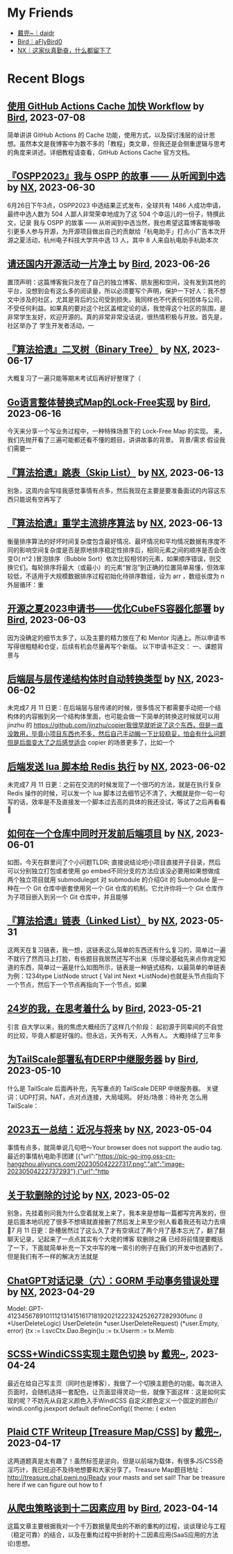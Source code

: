 # My Friends
- [戴兜~｜daidr](https://daidr.me)
- [Bird｜aFlyBird0](https://blog.aflybird.cn/)
- [NX｜这家伙真勤奋，什么都留下了](https://nickxu.me/)

# Recent Blogs
## [使用 GitHub Actions Cache 加快 Workflow](https://blog.aflybird.cn/2023/07/use-github-actions-cache-to-speed-up-workflow/)  by [Bird](https://blog.aflybird.cn/), 2023-07-08

简单讲讲 GitHub Actions 的 Cache 功能，使用方式，以及探讨浅层的设计思想。虽然本文是我博客中为数不多的「教程」类文章，但我还是会侧重逻辑与思考的角度来讲述。详细教程请查看，GitHub Actions Cache 官方文档。
## [『OSPP2023』我与 OSPP 的故事 —— 从听闻到中选](https://nickxu.me/2023/06/my-story-with-OSPP-from-hearing-to-being-selected.html)  by [NX](https://nickxu.me/), 2023-06-30

6月26日下午3点，OSPP2023 中选结果正式发布，全球共有 1486 人成功申请，最终中选人数为 504 人鄙人非常荣幸地成为了这 504 个幸运儿的一份子，特撰此文，记录 我与 OSPP 的故事 —— 从听闻到中选当然，我也希望这篇博客能够吸引更多人参与开源，为开源项目做出自己的贡献给「杭电助手」打点小广告本次开源之夏活动，杭州电子科技大学共中选 13 人，其中 8 人来自杭电助手杭助本次
## [请还国内开源活动一片净土](https://blog.aflybird.cn/2023/06/please-stop-fucking-open-source-activities-in-china/)  by [Bird](https://blog.aflybird.cn/), 2023-06-26

置顶声明：这篇博客我只发在了自己的独立博客、朋友圈和空间，没有发到其他的平台，没想到会有这么多的阅读量，所以必须要写个声明，保护一下好人：我不想文中涉及的社区，尤其是背后的公司受到损失。我同样也不代表任何团体与公司，不受任何利益。如果真的要对这个社区盖棺定论的话，我觉得这个社区的氛围，是非常学生友好，欢迎开源的。真的非常非常没话说，很热情积极与开放。首先是，社区举办了 学生开发者活动，一
## [『算法拾遗』二叉树（Binary Tree）](https://nickxu.me/posts/281.html)  by [NX](https://nickxu.me/), 2023-06-17

大概复习了一遍只能等期末考试后再好好整理了（
## [Go语言整体替换式Map的Lock-Free实现](https://blog.aflybird.cn/2023/06/go-lock-free-map-with-replace/)  by [Bird](https://blog.aflybird.cn/), 2023-06-16

今天来分享一个写业务过程中，一种特殊场景下的 Lock-Free Map 的实现。 来，我们先抛开看了三遍可能都还看不懂的题目，讲讲故事的背景。 背景/需求 假设我们需要一
## [『算法拾遗』跳表（Skip List）](https://nickxu.me/posts/280.html)  by [NX](https://nickxu.me/), 2023-06-13

别急，这周内会写哇我感觉事情有点多，然后我现在主要是要准备面试的内容这东西只能说有空再写了
## [『算法拾遗』重学主流排序算法](https://nickxu.me/posts/sorting-algorithm.html)  by [NX](https://nickxu.me/), 2023-06-13

衡量排序算法的好坏时间复杂度包含最好情况、最坏情况和平均情况数据有序度不同的影响空间复杂度是否是原地排序稳定性排序后，相同元素之间的顺序是否会改变O( n^2 )冒泡排序（Bubble Sort）依次比较相邻的元素，如果顺序错误，则交换它们。每轮排序将最大（或最小）的元素“冒泡”到正确的位置简单易懂，但效率较低，不适用于大规模数据排序过程初始化待排序数组，设为 arr ，数组长度为 n外层循环：重
## [开源之夏2023申请书——优化CubeFS容器化部署](https://blog.aflybird.cn/2023/06/ospp-2023-proposal-cubefs/)  by [Bird](https://blog.aflybird.cn/), 2023-06-03

因为没确定的细节太多了，以及主要的精力放在了和 Mentor 沟通上。所以申请书写得很粗糙和仓促，后续有机会尽量再写个新版。 以下申请书正文： 一、课题背景与
## [后端层与层传递结构体时自动转换类型](https://nickxu.me/posts/278.html)  by [NX](https://nickxu.me/), 2023-06-02

未完成7 月 11 日更：在后端层与层传递的时候，很多情况下都需要手动把一个结构体的内容搬到另一个结构体里面，也可能会做一下简单的转换这时候就可以用 jinzhu 的 https://github.com/jinzhu/copier我很早就听说了这个东西，但是一直没敢用，毕竟小项目东西也不多，然后自己手动搬一下比较稳妥，怕会有什么问题但是后面变大了之后感觉适合 copier 的场景更多了，比如一个
## [后端发送 lua 脚本给 Redis 执行](https://nickxu.me/posts/277.html)  by [NX](https://nickxu.me/), 2023-06-02

未完成7 月 11 日更：之前在交流的时候发现了一个很巧的方法，就是在执行复杂 Redis 操作的时候，可以发一个 lua 脚本过去细节记不清了，大概就是你一句一句写的话，效率是不及直接发一个脚本过去高的具体的我还没试，等试了之后再看看👀
## [如何在一个仓库中同时开发前后端项目](https://nickxu.me/posts/276.html)  by [NX](https://nickxu.me/), 2023-06-01

如图，今天在群里问了个小问题TLDR; 直接说结论吧小项目直接开子目录，然后可以分别独立打包或者使用 go embed不同分支的方法应该没必要用如果想做成两个独立项目就用 submodulegpt 对 submodule 的介绍Git 的 Submodule 是一种在一个 Git 仓库中嵌套使用另一个 Git 仓库的机制。它允许你将一个 Git 仓库作为子项目嵌入到另一个 Git 仓库中，并且能够
## [『算法拾遗』链表（Linked List）](https://nickxu.me/posts/275.html)  by [NX](https://nickxu.me/), 2023-05-31

这两天在复习链表，我一想，这链表这么简单的东西还有什么复习的，简单过一遍不就行了然而马上打脸，有些题目我居然还写不出来（乐理论基础先来点你肯定知道的东西，简单过一遍是什么如图所示，链表是一种链式结构，以最简单的单链表为例：1234type ListNode struct {    Val  int    Next *ListNode}也就是头节点指向下一个节点，然后下一个节点再指向下一个节点，如果
## [24岁的我，在思考着什么](https://blog.aflybird.cn/2023/05/contemplating-at-24/)  by [Bird](https://blog.aflybird.cn/), 2023-05-21

引言 自大学以来，我的焦虑大概经历了这样几个阶段： 起初源于同辈间的不自觉的比较，毕竟人都是好强的。但永远，天外有天，人外有人。 大概持续了三年多
## [为TailScale部署私有DERP中继服务器](https://blog.aflybird.cn/2023/05/tailscale-derp/)  by [Bird](https://blog.aflybird.cn/), 2023-05-10

什么是 TailScale 后面再补充，先写重点的 TailScale DERP 中继服务器。 关键词：UDP打洞，NAT，点对点连接，大局域网。 好处/场景：待补充 怎么用 TailScale：
## [2023五一总结：近况与将来](https://nickxu.me/posts/274.html)  by [NX](https://nickxu.me/), 2023-05-04

事情有点多，就简单说几句吧～Your browser does not support the audio tag.最近的事情杭电助手团建        [{"url":"https://pic-go-img.oss-cn-hangzhou.aliyuncs.com/202305042227317.png","alt":"image-20230504222737293"},{"url":"http
## [关于软删除的讨论](https://nickxu.me/posts/273.html)  by [NX](https://nickxu.me/), 2023-05-02

别急，先挂着别问我为什么空着就发上来了，我本来是想每一篇都写完再发的，但是后面本地坑挖了很多不想填就直接删了然后发上来至少别人看着我还有动力去填🤣7 月 11 日更：卧槽居然过了这么久了才有空填过了两个月了基本忘光了，翻了翻聊天记录，记起来了一点点其实有个大佬的博客 软删除之痛 已经将前情提要概括了一下，下面就简单补充一下文中写的唯一索引的例子在我们的开发中也遇到了，但是我们有不一样的解决方法就是
## [ChatGPT对话记录（六）：GORM 手动事务错误处理](https://nickxu.me/2023/04/29/ChatGPT%E5%AF%B9%E8%AF%9D%E8%AE%B0%E5%BD%95%EF%BC%88%E5%85%AD%EF%BC%89%EF%BC%9AGORM-%E6%89%8B%E5%8A%A8%E4%BA%8B%E5%8A%A1%E9%94%99%E8%AF%AF%E5%A4%84%E7%90%86/)  by [NX](https://nickxu.me/), 2023-04-29

Model: GPT-4123456789101112131415161718192021222324252627282930func (l *UserDeleteLogic) UserDelete(in *user.UserDeleteRequest) (*user.Empty, error) {tx := l.svcCtx.Dao.Begin()u := tx.Userm := tx.Memb
## [SCSS+WindiCSS实现主题色切换](https://daidr.me/archives/code-1069.html)  by [戴兜~](https://daidr.me), 2023-04-24

最近在给自己写主页（同时也是博客），我做了一个切换主题色的功能。每次进入页面时，会随机选择一套配色，让页面显得灵动一些，就像下面这样：这是如何实现的呢？不妨先从自定义颜色入手WindiCSS 自定义颜色定义一个固定的颜色// windi.config.jsexport default defineConfig({  theme: {    exten
## [Plaid CTF Writeup [Treasure Map/CSS]](https://daidr.me/archives/code-1064.html)  by [戴兜~](https://daidr.me), 2023-04-17

这两道题真是太有趣了！虽然标签是逆向，但是以前端为载体，有很多JS/CSS奇淫巧计，我已经迫不及待地想要和大家分享了。Treasure Map题目地址：http://treasure.chal.pwni.ng/Ready your masts and set sail! Thar be treasure here if we can figure out how to f
## [从爬虫策略谈到十二因素应用](https://blog.aflybird.cn/2023/04/from-crawler-strategy-to-twelve-factor-app/)  by [Bird](https://blog.aflybird.cn/), 2023-04-14

这篇文章主要根据我对一个千万数据量爬虫的不断的重构的过程，谈谈理论与工程（稳定可靠）的结合，以及在重构过程中折射的十二因素应用(SaaS应用的方法论)思想。
